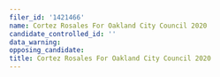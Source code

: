 ```yaml
---
filer_id: '1421466'
name: Cortez Rosales For Oakland City Council 2020
candidate_controlled_id: ''
data_warning: 
opposing_candidate: 
title: Cortez Rosales For Oakland City Council 2020
---
```

